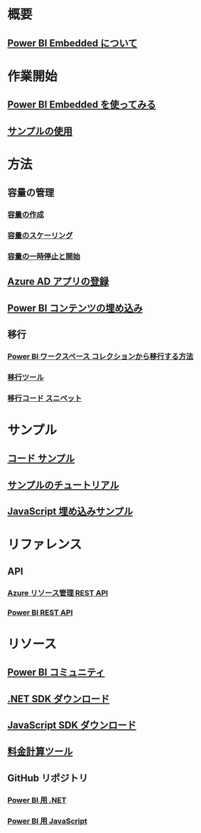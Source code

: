 # 概要
## [Power BI Embedded について](what-is-power-bi-embedded.md)

# 作業開始
## [Power BI Embedded を使ってみる](get-started.md)
## [サンプルの使用](https://powerbi.microsoft.com/documentation/powerbi-developer-embed-sample-app-owns-data/)

# 方法
## 容量の管理
### [容量の作成](create-capacity.md)
### [容量のスケーリング](scale-capacity.md)
### [容量の一時停止と開始](pause-start.md)
## [Azure AD アプリの登録](https://powerbi.microsoft.com/documentation/powerbi-developer-register-app/)
## [Power BI コンテンツの埋め込み](https://powerbi.microsoft.com/documentation/powerbi-developer-embedding-content/)

## 移行
### [Power BI ワークスペース コレクションから移行する方法](migrate-from-power-bi-workspace-collections.md)
### [移行ツール](migrate-tool.md)
### [移行コード スニペット](migrate-code-snippets.md)

# サンプル
## [コード サンプル](https://github.com/Microsoft/PowerBI-Developer-Samples)
## [サンプルのチュートリアル](https://powerbi.microsoft.com/documentation/powerbi-developer-embed-sample-app-owns-data/)
## [JavaScript 埋め込みサンプル](https://microsoft.github.io/PowerBI-JavaScript/demo/)

# リファレンス
## API
### [Azure リソース管理 REST API](https://docs.microsoft.com/rest/api/power-bi-embedded/)
### [Power BI REST API](https://msdn.microsoft.com/en-us/library/mt147898.aspx)

# リソース
## [Power BI コミュニティ](http://community.powerbi.com/t5/Developer/bd-p/Developer)
## [.NET SDK ダウンロード](https://www.nuget.org/packages/Microsoft.PowerBI.Api/)
## [JavaScript SDK ダウンロード](https://www.nuget.org/packages/Microsoft.PowerBI.JavaScript/)
## [料金計算ツール](https://azure.microsoft.com/pricing/calculator/)
## GitHub リポジトリ
### [Power BI 用 .NET](https://github.com/Microsoft/PowerBI-CSharp)
### [Power BI 用 JavaScript](https://github.com/Microsoft/PowerBI-JavaScript)


